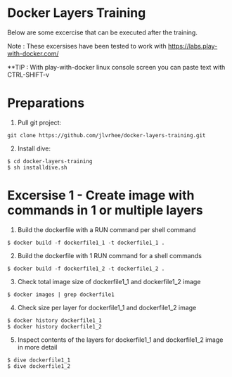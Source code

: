 # Docker Layers Training
Below are some excercise that can be executed after the training. 

Note : These excersises have been tested to work with https://labs.play-with-docker.com/

**TIP : With play-with-docker linux console screen you can paste text with CTRL-SHIFT-v

# Preparations
1) Pull git project:
```
git clone https://github.com/jlvrhee/docker-layers-training.git
```

2) Install dive:
```
$ cd docker-layers-training
$ sh installdive.sh
```

# Excersise 1 - Create image with commands in 1 or multiple layers
1) Build the dockerfile with a RUN command per shell command
```
$ docker build -f dockerfile1_1 -t dockerfile1_1 .
```
2) Build the dockerfile with 1 RUN command for a shell commands
```
$ docker build -f dockerfile1_2 -t dockerfile1_2 .
```
3) Check total image size of dockerfile1_1 and dockerfile1_2 image
```
$ docker images | grep dockerfile1
```
4) Check size per layer for dockerfile1_1 and dockerfile1_2 image
```
$ docker history dockerfile1_1
$ docker history dockerfile1_2
```
5) Inspect contents of the layers for dockerfile1_1 and dockerfile1_2 image in more detail
```
$ dive dockerfile1_1
$ dive dockerfile1_2
```
